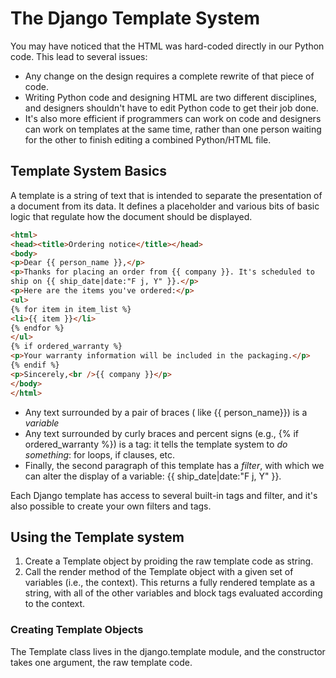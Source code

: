 # The Django Template System
You may have noticed that the HTML was hard-coded directly in our Python code. This lead to several issues:
- Any change on the design requires a complete rewrite of that piece of code.
- Writing Python code and designing HTML are two different disciplines, and designers shouldn't have to edit Python code to get their job done.
- It's also more efficient if programmers can work on code and designers can work on templates at the same time, rather than one person waiting for the other to finish editing a combined Python/HTML file.

## Template System Basics
A template is a string of text that is intended to separate the presentation of a document from its data. It defines a placeholder and various bits of basic logic that regulate how the document should be displayed.

```html
<html>
<head><title>Ordering notice</title></head>
<body>
<p>Dear {{ person_name }},</p>
<p>Thanks for placing an order from {{ company }}. It's scheduled to
ship on {{ ship_date|date:"F j, Y" }}.</p>
<p>Here are the items you've ordered:</p>
<ul>
{% for item in item_list %}
<li>{{ item }}</li>
{% endfor %}
</ul>
{% if ordered_warranty %}
<p>Your warranty information will be included in the packaging.</p>
{% endif %}
<p>Sincerely,<br />{{ company }}</p>
</body>
</html>
```

+ Any text surrounded by a pair of braces ( like {{ person_name}}) is a *variable*
+ Any text surrounded by curly braces and percent signs (e.g., {% if ordered_warranty %}) is a tag: it tells the template system to _do something_: for loops, if clauses, etc.
+ Finally, the second paragraph of this template has a _filter_, with which we can alter the display of a variable: {{ ship_date|date:"F j, Y" }}.

Each Django template has access to several built-in tags and filter, and it's also possible to create your own filters and tags.

## Using the Template system
1. Create a Template object by proiding the raw template code as string.
2. Call the render method of the Template object with a given set of variables (i.e., the context). This returns a fully rendered template as a string, with all of the other variables and block tags evaluated according to the context.

### Creating Template Objects
The Template class lives in the django.template module, and the constructor takes one argument, the raw template code.
